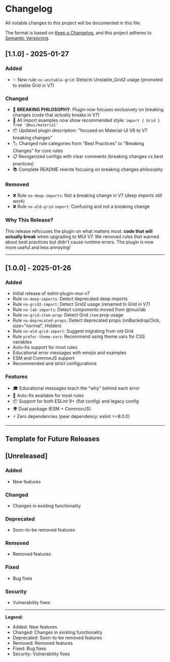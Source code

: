 # Changelog

All notable changes to this project will be documented in this file.

The format is based on [Keep a Changelog](https://keepachangelog.com/en/1.0.0/),
and this project adheres to [Semantic Versioning](https://semver.org/spec/v2.0.0.html).

## [1.1.0] - 2025-01-27

### Added
- ✨ New rule `no-unstable-grid`: Detects Unstable_Grid2 usage (promoted to stable Grid in V7)

### Changed
- 🎯 **BREAKING PHILOSOPHY**: Plugin now focuses exclusively on breaking changes (code that actually breaks in V7)
- 📝 All import examples now show recommended style: `import { Grid } from '@mui/material'`
- 📦 Updated plugin description: "focused on Material-UI V6 to V7 breaking changes"
- 🏷️ Changed rule categories from "Best Practices" to "Breaking Changes" for core rules
- 📋 Reorganized configs with clear comments (breaking changes vs best practices)
- 📚 Complete README rewrite focusing on breaking changes philosophy

### Removed
- ❌ Rule `no-deep-imports`: Not a breaking change in V7 (deep imports still work)
- ❌ Rule `no-old-grid-import`: Confusing and not a breaking change

### Why This Release?
This release refocuses the plugin on what matters most: **code that will actually break** when upgrading to MUI V7. We removed rules that warned about best practices but didn't cause runtime errors. The plugin is now more useful and less annoying!

---

## [1.0.0] - 2025-01-26

### Added
- Initial release of eslint-plugin-mui-v7
- Rule `no-deep-imports`: Detect deprecated deep imports
- Rule `no-grid2-import`: Detect Grid2 usage (renamed to Grid in V7)
- Rule `no-lab-imports`: Detect components moved from @mui/lab
- Rule `no-grid-item-prop`: Detect Grid `item` prop usage
- Rule `no-deprecated-props`: Detect deprecated props (onBackdropClick, size="normal", Hidden)
- Rule `no-old-grid-import`: Suggest migrating from old Grid
- Rule `prefer-theme-vars`: Recommend using theme.vars for CSS variables
- Auto-fix support for most rules
- Educational error messages with emojis and examples
- ESM and CommonJS support
- Recommended and strict configurations

### Features
- 🎓 Educational messages teach the "why" behind each error
- 🔧 Auto-fix available for most rules
- 📦 Support for both ESLint 9+ (flat config) and legacy config
- 🌍 Dual package (ESM + CommonJS)
- ⚡ Zero dependencies (peer dependency: eslint >=8.0.0)

---

## Template for Future Releases

## [Unreleased]

### Added
- New features

### Changed
- Changes in existing functionality

### Deprecated
- Soon-to-be removed features

### Removed
- Removed features

### Fixed
- Bug fixes

### Security
- Vulnerability fixes

---

**Legend:**
- Added: New features
- Changed: Changes in existing functionality
- Deprecated: Soon-to-be removed features
- Removed: Removed features
- Fixed: Bug fixes
- Security: Vulnerability fixes
